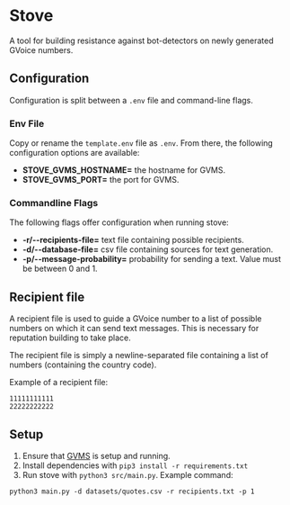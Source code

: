 # Stove
A tool for building resistance against bot-detectors on newly generated GVoice numbers.

## Configuration
Configuration is split between a `.env` file and command-line flags.

### Env File
Copy or rename the `template.env` file as `.env`. From there, the following
configuration options are available:
- **STOVE_GVMS_HOSTNAME=** the hostname for GVMS.
- **STOVE_GVMS_PORT=** the port for GVMS.

### Commandline Flags
The following flags offer configuration when running stove:
- **-r/--recipients-file=** text file containing possible recipients.
- **-d/--database-file=** csv file containing sources for text generation.
- **-p/--message-probability=** probability for sending a text. Value must be
  between 0 and 1.

## Recipient file
A recipient file is used to guide a GVoice number to a list of possible
numbers on which it can send text messages. This is necessary for reputation building
to take place.

The recipient file is simply a newline-separated file containing a list of numbers
(containing the country code).

Example of a recipient file:
```
11111111111
22222222222
```

## Setup
1. Ensure that [GVMS](https://github.com/kingcobra2468/GVMS) is setup and running.
2. Install dependencies with `pip3 install -r requirements.txt`
3. Run stove with `python3 src/main.py`. Example command:
```
python3 main.py -d datasets/quotes.csv -r recipients.txt -p 1
```